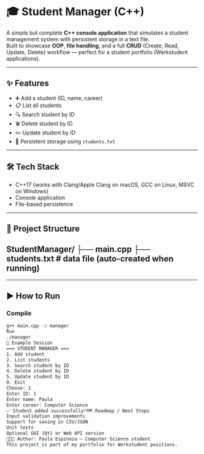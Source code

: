 # 🎓 Student Manager (C++)

A simple but complete **C++ console application** that simulates a student management system with persistent storage in a text file.  
Built to showcase **OOP**, **file handling**, and a full **CRUD** (Create, Read, Update, Delete) workflow — perfect for a student portfolio (Werkstudent applications).

---

## ✨ Features
- ➕ Add a student (ID, name, career)
- 📋 List all students
- 🔍 Search student by ID
- 🗑️ Delete student by ID
- ✏️ Update student by ID
- 💾 Persistent storage using `students.txt`

---

## 🛠 Tech Stack
- C++17 (works with Clang/Apple Clang on macOS, GCC on Linux, MSVC on Windows)
- Console application
- File-based persistence

---

## 📂 Project Structure
StudentManager/
├── main.cpp
├── students.txt # data file (auto-created when running)
---

---

## ▶️ How to Run

### Compile
```bash
g++ main.cpp -o manager
Run
./manager
📖 Example Session
=== STUDENT MANAGER ===
1. Add student
2. List students
3. Search student by ID
4. Delete student by ID
5. Update student by ID
0. Exit
Choose: 1
Enter ID: 1
Enter name: Paula
Enter career: Computer Science
✅ Student added successfully!🗺️ Roadmap / Next Steps
Input validation improvements
Support for saving in CSV/JSON
Unit tests
Optional GUI (Qt) or Web API version
👩🏻‍💻 Author: Paula Espinoza — Computer Science student
This project is part of my portfolio for Werkstudent positions.
